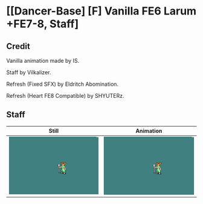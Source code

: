 # [\[Dancer-Base\] \[F\] Vanilla FE6 Larum +FE7-8, Staff]

## Credit

Vanilla animation made by IS.

Staff by Vilkalizer.

Refresh (Fixed SFX) by Eldritch Abomination.

Refresh (Heart FE8 Compatible) by SHYUTERz.
	
## Staff

| Still | Animation |
| :---: | :-------: |
| ![Staff still](./Staff_000.png) | ![Staff animation](./Staff.gif) |
